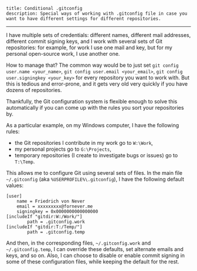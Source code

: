     title: Conditional .gitconfig
    description: Special ways of working with .gitconfig file in case you want to have different settings for different repositories.
---

I have multiple sets of credentials: different names, different mail addresses, different commit signing keys, and I work with several sets of Git repositories: for example, for work I use one mail and key, but for my personal open-source work, I use another one.

How to manage that? The common way would be to just set `git config user.name <your_name>`, `git config user.email <your_email>`, `git config user.signingkey <your_key>` for every repository you want to work with. But this is tedious and error-prone, and it gets very old very quickly if you have dozens of repositories.

Thankfully, the Git configuration system is flexible enough to solve this automatically if you can come up with the rules you sort your repositories by.

As a particular example, on my Windows computer, I have the following rules:
- the Git repositories I contribute in my work go to `W:\Work`,
- my personal projects go to `G:\Projects`,
- temporary repositories (I create to investigate bugs or issues) go to `T:\Temp`.

This allows me to configure Git using several sets of files. In the main file `~/.gitconfig` (aka `%USERPROFILE%\.gitconfig`), I have the following default values:

```
[user]
    name = Friedrich von Never
    email = xxxxxxxxx@fornever.me
    signingkey = 0x0000000000000000
[includeIf "gitdir:W:/Work/"]
        path = .gitconfig.work
[includeIf "gitdir:T:/Temp/"]
        path = .gitconfig.temp
```

And then, in the corresponding files, `~/.gitconfig.work` and `~/.gitconfig.temp`, I can override these defaults, set alternate emails and keys, and so on. Also, I can choose to disable or enable commit signing in some of these configuration files, while keeping the default for the rest.
